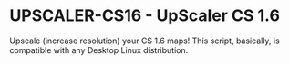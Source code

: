 # UPSCALER-CS16 - UpScaler CS 1.6

Upscale (increase resolution) your CS 1.6 maps!
This script, basically, is compatible with any Desktop Linux distribution.
